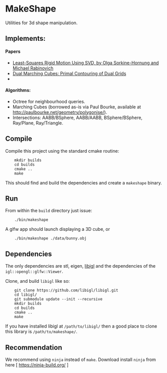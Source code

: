 # MakeShape

Utilities for 3d shape manipulation.

## Implements:

#### Papers
* [ Least-Squares Rigid Motion Using SVD, by Olga Sorkine-Hornung and Michael Rabinovich ](https://igl.ethz.ch/projects/ARAP/svd_rot.pdf)
* [ Dual Marching Cubes: Primal Contouring of Dual Grids ](https://www.cs.rice.edu/~jwarren/papers/dmc.pdf)
* 
 
#### Algorithms:
* Octree for neighbourhood queries.
* Marching Cubes (borrowed as-is via Paul Bourke, available at http://paulbourke.net/geometry/polygonise/).
* Intersections: AABB/BSphere, AABB/AABB, BSphere/BSphere, Ray/Plane, Ray/Triangle.

## Compile

Compile this project using the standard cmake routine:
```
    mkdir builds
    cd builds
    cmake ..
    make
```
This should find and build the dependencies and create a `makeshape` binary.

## Run

From within the `build` directory just issue:
```
    ./bin/makeshape
```
A glfw app should launch displaying a 3D cube,  or
```
    ./bin/makeshape ./data/bunny.obj
```

## Dependencies

The only dependencies are stl, eigen, [libigl](http://libigl.github.io/libigl/) and the 
dependencies of the `igl::opengl::glfw::Viewer`.

Clone, and build `libigl` like so:
```
    git clone https://github.com/libigl/libigl.git
    cd libigl/
    git submodule update --init --recursive
    mkdir builds
    cd builds
    cmake ..
    make
```
If you have installed libigl at `/path/to/libigl/` then a good place to clone this library 
is `/path/to/makeshape/`.

## Recommendation
We recommend using `ninja` instead of `make`. Download install `ninja` from here [
https://ninja-build.org/ ]
